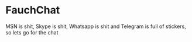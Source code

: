# FauchChat
MSN is shit, Skype is shit, Whatsapp is shit and Telegram is full of stickers, so lets go for the chat

